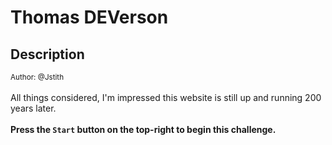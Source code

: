 # Thomas DEVerson

## Description

<small>Author: @Jstith</small><br><br>All things considered, I'm impressed this website is still up and running 200 years later. <br><br> <b>Press the <code>Start</code> button on the top-right to begin this challenge.</b>


